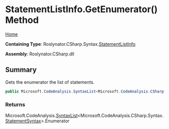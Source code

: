 # StatementListInfo\.GetEnumerator\(\) Method

[Home](../../../../../README.md)

**Containing Type**: Roslynator\.CSharp\.Syntax\.[StatementListInfo](../README.md)

**Assembly**: Roslynator\.CSharp\.dll

## Summary

Gets the enumerator the list of statements\.

```csharp
public Microsoft.CodeAnalysis.SyntaxList<Microsoft.CodeAnalysis.CSharp.Syntax.StatementSyntax>.Enumerator GetEnumerator()
```

### Returns

Microsoft\.CodeAnalysis\.[SyntaxList](https://docs.microsoft.com/en-us/dotnet/api/microsoft.codeanalysis.syntaxlist-1)\<Microsoft\.CodeAnalysis\.CSharp\.Syntax\.[StatementSyntax](https://docs.microsoft.com/en-us/dotnet/api/microsoft.codeanalysis.csharp.syntax.statementsyntax)>\.Enumerator

